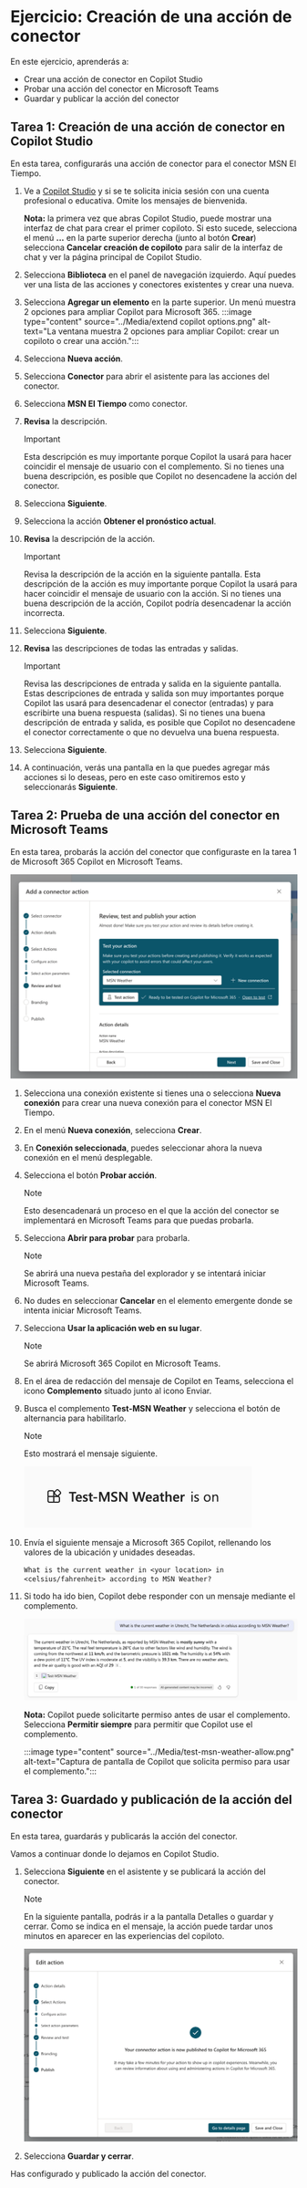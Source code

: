 # Ejercicio: Creación de una acción de conector

En este ejercicio, aprenderás a:

- Crear una acción de conector en Copilot Studio
- Probar una acción del conector en Microsoft Teams
- Guardar y publicar la acción del conector

## Tarea 1: Creación de una acción de conector en Copilot Studio

En esta tarea, configurarás una acción de conector para el conector MSN El Tiempo.

1. Ve a [Copilot Studio](https://copilotstudio.microsoft.com) y si se te solicita inicia sesión con una cuenta profesional o educativa. Omite los mensajes de bienvenida.

    **Nota:** la primera vez que abras Copilot Studio, puede mostrar una interfaz de chat para crear el primer copiloto. Si esto sucede, selecciona el menú **...** en la parte superior derecha (junto al botón **Crear**) selecciona **Cancelar creación de copiloto** para salir de la interfaz de chat y ver la página principal de Copilot Studio.
1. Selecciona **Biblioteca** en el panel de navegación izquierdo. Aquí puedes ver una lista de las acciones y conectores existentes y crear una nueva.
1. Selecciona **Agregar un elemento** en la parte superior.  Un menú muestra 2 opciones para ampliar Copilot para Microsoft 365.
:::image type="content" source="../Media/extend copilot options.png" alt-text="La ventana muestra 2 opciones para ampliar Copilot: crear un copiloto o crear una acción.":::
2. Selecciona **Nueva acción**.
3. Selecciona **Conector** para abrir el asistente para las acciones del conector.
4. Selecciona **MSN El Tiempo** como conector.
5. **Revisa** la descripción.

    > [!IMPORTANT]
    > Esta descripción es muy importante porque Copilot la usará para hacer coincidir el mensaje de usuario con el complemento. Si no tienes una buena descripción, es posible que Copilot no desencadene la acción del conector.

1. Selecciona **Siguiente**.
1. Selecciona la acción **Obtener el pronóstico actual**.
1. **Revisa** la descripción de la acción.

    > [!IMPORTANT]
    > Revisa la descripción de la acción en la siguiente pantalla. Esta descripción de la acción es muy importante porque Copilot la usará para hacer coincidir el mensaje de usuario con la acción. Si no tienes una buena descripción de la acción, Copilot podría desencadenar la acción incorrecta.

1. Selecciona **Siguiente**.
1. **Revisa** las descripciones de todas las entradas y salidas.

    > [!IMPORTANT]
    > Revisa las descripciones de entrada y salida en la siguiente pantalla. Estas descripciones de entrada y salida son muy importantes porque Copilot las usará para desencadenar el conector (entradas) y para escribirte una buena respuesta (salidas). Si no tienes una buena descripción de entrada y salida, es posible que Copilot no desencadene el conector correctamente o que no devuelva una buena respuesta.

1. Selecciona **Siguiente**.
1. A continuación, verás una pantalla en la que puedes agregar más acciones si lo deseas, pero en este caso omitiremos esto y seleccionarás **Siguiente**.

## Tarea 2: Prueba de una acción del conector en Microsoft Teams

En esta tarea, probarás la acción del conector que configuraste en la tarea 1 de Microsoft 365 Copilot en Microsoft Teams.

![La sección revisar, probar y publicar la acción del Asistente para acciones del conector.](../Media/connect-test.png)

1. Selecciona una conexión existente si tienes una o selecciona **Nueva conexión** para crear una nueva conexión para el conector MSN El Tiempo.
1. En el menú **Nueva conexión**, selecciona **Crear**.
1. En **Conexión seleccionada**, puedes seleccionar ahora la nueva conexión en el menú desplegable.
1. Selecciona el botón **Probar acción**.

    > [!NOTE]
    > Esto desencadenará un proceso en el que la acción del conector se implementará en Microsoft Teams para que puedas probarla.

1. Selecciona **Abrir para probar** para probarla.

    > [!NOTE]
    > Se abrirá una nueva pestaña del explorador y se intentará iniciar Microsoft Teams.

1. No dudes en seleccionar **Cancelar** en el elemento emergente donde se intenta iniciar Microsoft Teams.
1. Selecciona **Usar la aplicación web en su lugar**.

    > [!NOTE]
    > Se abrirá Microsoft 365 Copilot en Microsoft Teams.

1. En el área de redacción del mensaje de Copilot en Teams, selecciona el icono **Complemento** situado junto al icono Enviar.
1. Busca el complemento **Test-MSN Weather** y selecciona el botón de alternancia para habilitarlo.

    > [!NOTE]
    > Esto mostrará el mensaje siguiente.

    ![El mensaje muestra que el complemento Test-MSN Weather está activado.](../Media/test-msn-weather.png)


1.  Envía el siguiente mensaje a Microsoft 365 Copilot, rellenando los valores de la ubicación y unidades deseadas.

    ```text
    What is the current weather in <your location> in <celsius/fahrenheit> according to MSN Weather?
    ```

1. Si todo ha ido bien, Copilot debe responder con un mensaje mediante el complemento.  

   ![Captura de pantalla de un mensaje y respuesta de ejemplos. El complemento responde con el tiempo actual en Utrecht, Países Bajos en Celsius.](../Media/msn-weather-result.png)

   **Nota:** Copilot puede solicitarte permiso antes de usar el complemento.  Selecciona **Permitir siempre** para permitir que Copilot use el complemento.

   :::image type="content" source="../Media/test-msn-weather-allow.png" alt-text="Captura de pantalla de Copilot que solicita permiso para usar el complemento.":::

## Tarea 3: Guardado y publicación de la acción del conector

En esta tarea, guardarás y publicarás la acción del conector.

Vamos a continuar donde lo dejamos en Copilot Studio.

1. Selecciona **Siguiente** en el asistente y se publicará la acción del conector.

    > [!NOTE]
    > En la siguiente pantalla, podrás ir a la pantalla Detalles o guardar y cerrar. Como se indica en el mensaje, la acción puede tardar unos minutos en aparecer en las experiencias del copiloto.

      ![Captura de pantalla de la pantalla Publicar en el Asistente para acciones del conector.](../Media/connector-action-finished.png)
   
1. Selecciona **Guardar y cerrar**.

Has configurado y publicado la acción del conector.

